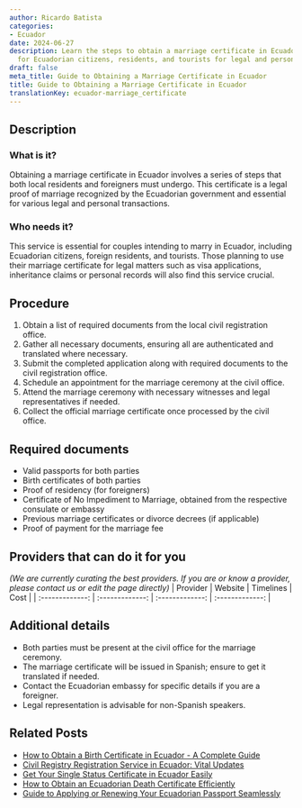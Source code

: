 ```yaml
---
author: Ricardo Batista
categories:
- Ecuador
date: 2024-06-27
description: Learn the steps to obtain a marriage certificate in Ecuador. Essential
  for Ecuadorian citizens, residents, and tourists for legal and personal uses.
draft: false
meta_title: Guide to Obtaining a Marriage Certificate in Ecuador
title: Guide to Obtaining a Marriage Certificate in Ecuador
translationKey: ecuador-marriage_certificate
---
```



## Description
### What is it?
Obtaining a marriage certificate in Ecuador involves a series of steps that both local residents and foreigners must undergo. This certificate is a legal proof of marriage recognized by the Ecuadorian government and essential for various legal and personal transactions.

### Who needs it?
This service is essential for couples intending to marry in Ecuador, including Ecuadorian citizens, foreign residents, and tourists. Those planning to use their marriage certificate for legal matters such as visa applications, inheritance claims or personal records will also find this service crucial.

## Procedure

1. Obtain a list of required documents from the local civil registration office.
2. Gather all necessary documents, ensuring all are authenticated and translated where necessary.
3. Submit the completed application along with required documents to the civil registration office.
4. Schedule an appointment for the marriage ceremony at the civil office.
5. Attend the marriage ceremony with necessary witnesses and legal representatives if needed.
6. Collect the official marriage certificate once processed by the civil office.


## Required documents

- Valid passports for both parties
- Birth certificates of both parties
- Proof of residency (for foreigners)
- Certificate of No Impediment to Marriage, obtained from the respective consulate or embassy
- Previous marriage certificates or divorce decrees (if applicable)
- Proof of payment for the marriage fee


## Providers that can do it for you
_(We are currently curating the best providers. If you are or know a provider, please contact us or edit the page directly)_
| Provider        |     Website     |     Timelines    |       Cost      |
| :-------------: | :-------------: |  :-------------: | :-------------: |

## Additional details

- Both parties must be present at the civil office for the marriage ceremony.
- The marriage certificate will be issued in Spanish; ensure to get it translated if needed.
- Contact the Ecuadorian embassy for specific details if you are a foreigner.
- Legal representation is advisable for non-Spanish speakers.




## Related Posts

- [How to Obtain a Birth Certificate in Ecuador - A Complete Guide](https://tramitit.com/guides/ecuador/birth_certificate/)
- [Civil Registry Registration Service in Ecuador: Vital Updates](https://tramitit.com/guides/ecuador/civil_registry_registration/)
- [Get Your Single Status Certificate in Ecuador Easily](https://tramitit.com/guides/ecuador/single_status_certificate/)
- [How to Obtain an Ecuadorian Death Certificate Efficiently](https://tramitit.com/guides/ecuador/death_certificate/)
- [Guide to Applying or Renewing Your Ecuadorian Passport Seamlessly](https://tramitit.com/guides/ecuador/ecuadorian_passport/)
